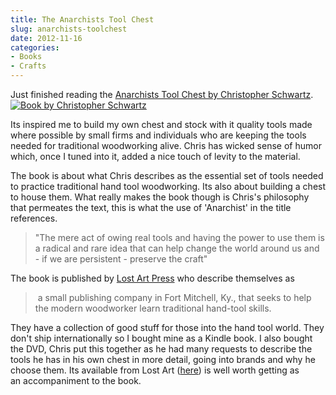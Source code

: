 ```yaml
---
title: The Anarchists Tool Chest
slug: anarchists-toolchest
date: 2012-11-16
categories:
- Books
- Crafts
---
```

Just finished reading the [Anarchists Tool Chest by Christopher Schwartz][lostartpress].
[![Book by Christopher Schwartz][book-image]][lostartpress 2]

Its inspired me to build my own chest and stock with it quality tools made where possible by small firms and individuals who are keeping the tools needed for traditional woodworking alive. Chris has wicked sense of humor which, once I tuned into it, added a nice touch of levity to the material.

The book is about what Chris describes as the essential set of tools needed to practice traditional hand tool woodworking. Its also about building a chest to house them. What really makes the book though is Chris's philosophy that permeates the text, this is what the use of 'Anarchist' in the title references.

> "The mere act of owing real tools and having the power to use them is a radical and rare idea that can help change the world around us and - if we are persistent - preserve the craft"

The book is published by [Lost Art Press][lostartpress 3] who describe themselves as

> &#xa0;a small publishing company in Fort Mitchell, Ky., that seeks to help the modern woodworker learn traditional hand-tool skills.

They have a collection of good stuff for those into the hand tool world. They don't ship internationally so I bought mine as a Kindle book. I also bought the DVD, Chris put this together as he had many requests to describe the tools he has in his own chest in more detail, going&#xa0;into brands and why he choose them. Its available from Lost Art ([here][lostartpress 4]) is well worth getting as an&#xa0;accompaniment&#xa0;to&#xa0;the book.

[lostartpress]: http://lostartpress.com/collections/books/products/the-anarchists-tool-chest "The Anarchists Toolchest"
[lostartpress 2]: http://lostartpress.com/collections/books/products/the-anarchists-tool-chest "Link to book"
[lostartpress 3]: http://www.lostartpress.com/
[lostartpress 4]: http://www.lostartpress.com/Anarchist_Tool_Chest_p/dvd-atc-dw.htm
[book-image]: /uploads/2014/02/ATC.jpg "The Anarchists Toolchest"